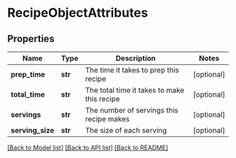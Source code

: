 # RecipeObjectAttributes

## Properties
Name | Type | Description | Notes
------------ | ------------- | ------------- | -------------
**prep_time** | **str** | The time it takes to prep this recipe | [optional] 
**total_time** | **str** | The total time it takes to make this recipe | [optional] 
**servings** | **str** | The number of servings this recipe makes | [optional] 
**serving_size** | **str** | The size of each serving | [optional] 

[[Back to Model list]](../README.md#documentation-for-models) [[Back to API list]](../README.md#documentation-for-api-endpoints) [[Back to README]](../README.md)


